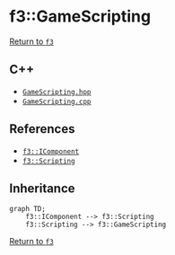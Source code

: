 # f3::GameScripting

[Return to `f3`](/docs/f3.md)

## C++

- [`GameScripting.hpp`](/src/f3/GameScripting.hpp)
- [`GameScripting.cpp`](/src/f3/GameScripting.cpp)

## References

- [`f3::IComponent`](/docs/f3/IComponent.md)
- [`f3::Scripting`](/docs/f3/Scripting.md)

## Inheritance

```mermaid
graph TD;
    f3::IComponent --> f3::Scripting
    f3::Scripting --> f3::GameScripting
```

[Return to `f3`](/docs/f3.md)